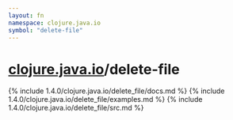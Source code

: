 ```yaml
---
layout: fn
namespace: clojure.java.io
symbol: "delete-file"
---
```


# [clojure.java.io](../)/delete-file

{% include 1.4.0/clojure.java.io/delete_file/docs.md %}
{% include 1.4.0/clojure.java.io/delete_file/examples.md %}
{% include 1.4.0/clojure.java.io/delete_file/src.md %}

